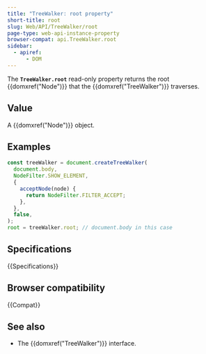 ```yaml
---
title: "TreeWalker: root property"
short-title: root
slug: Web/API/TreeWalker/root
page-type: web-api-instance-property
browser-compat: api.TreeWalker.root
sidebar:
  - apiref:
      - DOM
---
```


The **`TreeWalker.root`** read-only property returns the root {{domxref("Node")}} that the {{domxref("TreeWalker")}} traverses.

## Value

A {{domxref("Node")}} object.

## Examples

```js
const treeWalker = document.createTreeWalker(
  document.body,
  NodeFilter.SHOW_ELEMENT,
  {
    acceptNode(node) {
      return NodeFilter.FILTER_ACCEPT;
    },
  },
  false,
);
root = treeWalker.root; // document.body in this case
```

## Specifications

{{Specifications}}

## Browser compatibility

{{Compat}}

## See also

- The {{domxref("TreeWalker")}} interface.
